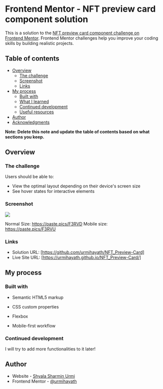 # Frontend Mentor - NFT preview card component solution

This is a solution to the [NFT preview card component challenge on Frontend Mentor](https://www.frontendmentor.io/challenges/nft-preview-card-component-SbdUL_w0U). Frontend Mentor challenges help you improve your coding skills by building realistic projects. 

## Table of contents

- [Overview](#overview)
  - [The challenge](#the-challenge)
  - [Screenshot](#screenshot)
  - [Links](#links)
- [My process](#my-process)
  - [Built with](#built-with)
  - [What I learned](#what-i-learned)
  - [Continued development](#continued-development)
  - [Useful resources](#useful-resources)
- [Author](#author)
- [Acknowledgments](#acknowledgments)

**Note: Delete this note and update the table of contents based on what sections you keep.**

## Overview

### The challenge

Users should be able to:

- View the optimal layout depending on their device's screen size
- See hover states for interactive elements

### Screenshot

![](./screenshot.jpg)

Normal Size: https://paste.pics/F3RVD
Mobile size: https://paste.pics/F3RVU

### Links

- Solution URL: [https://github.com/urmihayath/NFT_Preview-Card]
- Live Site URL: [https://urmihayath.github.io/NFT_Preview-Card/]

## My process

### Built with

- Semantic HTML5 markup
- CSS custom properties
- Flexbox

- Mobile-first workflow



### Continued development

I will try to add more functionalities to it later!


## Author

- Website - [Shyala Sharmin Urmi](https://github.com/urmihayath/)
- Frontend Mentor - [@urmihayath](https://www.frontendmentor.io/profile/urmihayath)

